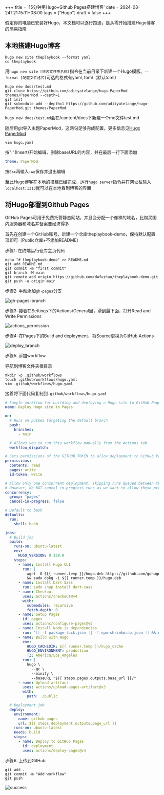 +++
title = '15分钟用Hugo+Github Pages搭建博客'
date = 2024-08-24T21:15:11+08:00
tags = ["Hugo"]
draft = false
+++

假定你的电脑已安装好Hugo，本文档可以逐行跑通，是从零开始搭建Hugo博客的简易指南

## 本地搭建Hugo博客

```shell
hugo new site theplaybook --format yaml
cd theplaybook
```

用`hugo new site [博客文件夹名称]`指令在当前目录下新建一个Hugo模版。`--format [配置文件格式]`可选的格式有yaml, toml（默认toml）

```shell
hugo new docs/test.md
git clone https://github.com/adityatelange/hugo-PaperMod themes/PaperMod --depth=1
git init
git submodule add --depth=1 https://github.com/adityatelange/hugo-PaperMod.git themes/PaperMod
```

`hugo new docs/test.md`会在/content/docs下新建一个md文件test.md

随后用git导入主题PaperMod，这两句足够完成配置，更多信息见[Hugo PaperMod](https://github.com/adityatelange/hugo-PaperMod)

```shell
vim hugo.yaml
```

按"I"(Insert)开始编辑，删除baseURL的内容，并在最后一行下面添加

```yaml
theme: PaperMod
```

按`Esc`再输入`:wq`保存并退出编辑

至此Hugo博客在本地的搭建已经完成，运行`hugo server`指令并在网址栏输入`localhost:1313`就可以在本地看到博客的界面

## 将Hugo部署到Github Pages

GitHub Pages可用于免费托管静态网站，并且会分配一个像样的域名，比购买国内服务器和域名并备案要经济得多

首先在创建一个GitHub账号，新建一个仓库theplaybook-demo，保持默认配置项即可（Public仓库+不添加README）

步骤1: 在终端运行仓库主页代码

```shell
echo "# theplaybook-demo" >> README.md
git add README.md
git commit -m "first commit"
git branch -M main
git remote add origin https://github.com/dafuzhuu/theplaybook-demo.git
git push -u origin main
```

步骤2: 手动添加`gh-pages`分支

![gh-pages-branch](gh-pages-branch.jpg)

步骤3: 接着在Settings下的Actions/General里，滑到最下面，打开Read and Write Permissions

![actions_permission](actions_permission.jpg)

步骤4: 在Pages下的Build and deployment，将Source更换为GitHub Actions

![deploy_branch](deploy_branch.png)

步骤5: 添加workflow

导航到博客文件夹根目录

```shell
mkdir -p .github/workflows
touch .github/workflows/hugo.yaml
vim .github/workflows/hugo.yaml
```

接着将下面代码复制到`.github/workflows/hugo.yaml`

```yaml
# Sample workflow for building and deploying a Hugo site to GitHub Pages
name: Deploy Hugo site to Pages

on:
  # Runs on pushes targeting the default branch
  push:
    branches:
      - main

  # Allows you to run this workflow manually from the Actions tab
  workflow_dispatch:

# Sets permissions of the GITHUB_TOKEN to allow deployment to GitHub Pages
permissions:
  contents: read
  pages: write
  id-token: write

# Allow only one concurrent deployment, skipping runs queued between the run in-progress and latest queued.
# However, do NOT cancel in-progress runs as we want to allow these production deployments to complete.
concurrency:
  group: "pages"
  cancel-in-progress: false

# Default to bash
defaults:
  run:
    shell: bash

jobs:
  # Build job
  build:
    runs-on: ubuntu-latest
    env:
      HUGO_VERSION: 0.128.0
    steps:
      - name: Install Hugo CLI
        run: |
          wget -O ${{ runner.temp }}/hugo.deb https://github.com/gohugoio/hugo/releases/download/v${HUGO_VERSION}/hugo_extended_${HUGO_VERSION}_linux-amd64.deb \
          && sudo dpkg -i ${{ runner.temp }}/hugo.deb          
      - name: Install Dart Sass
        run: sudo snap install dart-sass
      - name: Checkout
        uses: actions/checkout@v4
        with:
          submodules: recursive
          fetch-depth: 0
      - name: Setup Pages
        id: pages
        uses: actions/configure-pages@v5
      - name: Install Node.js dependencies
        run: "[[ -f package-lock.json || -f npm-shrinkwrap.json ]] && npm ci || true"
      - name: Build with Hugo
        env:
          HUGO_CACHEDIR: ${{ runner.temp }}/hugo_cache
          HUGO_ENVIRONMENT: production
          TZ: America/Los_Angeles
        run: |
          hugo \
            --gc \
            --minify \
            --baseURL "${{ steps.pages.outputs.base_url }}/"          
      - name: Upload artifact
        uses: actions/upload-pages-artifact@v3
        with:
          path: ./public

  # Deployment job
  deploy:
    environment:
      name: github-pages
      url: ${{ steps.deployment.outputs.page_url }}
    runs-on: ubuntu-latest
    needs: build
    steps:
      - name: Deploy to GitHub Pages
        id: deployment
        uses: actions/deploy-pages@v4
```

步骤6: 上传到GitHub

```shell
git add .
git commit -m "Add workflow"
git push
```

![success](success.png)
